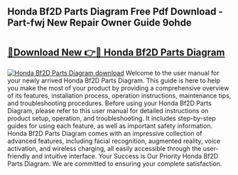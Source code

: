 ## Honda Bf2D Parts Diagram Free Pdf Download - Part-fwj New Repair Owner Guide 9ohde

# <h2><a href="http://dfr8dli.blite.top/?on=Honda+Bf2D+Parts+Diagram">🔗Download New 👉🔴 Honda Bf2D Parts Diagram</a></h2>

[![Honda Bf2D Parts Diagram download](https://i.imgur.com/lujVjoI.png)](http://dfr8dli.blite.top/?on=Honda+Bf2D+Parts+Diagram)
Welcome to the user manual for your newly arrived Honda Bf2D Parts Diagram. This guide is here to help you make the most of your product by providing a comprehensive overview of its features, installation process, operation instructions, maintenance tips, and troubleshooting procedures. Before using your Honda Bf2D Parts Diagram, please refer to this user manual for detailed instructions on product setup, operation, and troubleshooting. It includes step-by-step guides for using each feature, as well as important safety information. Honda Bf2D Parts Diagram comes with an impressive collection of advanced features, including facial recognition, augmented reality, voice activation, and wireless charging, all easily accessible through the user-friendly and intuitive interface. Your Success is Our Priority Honda Bf2D Parts Diagram. We are committed to ensuring your complete satisfaction.

